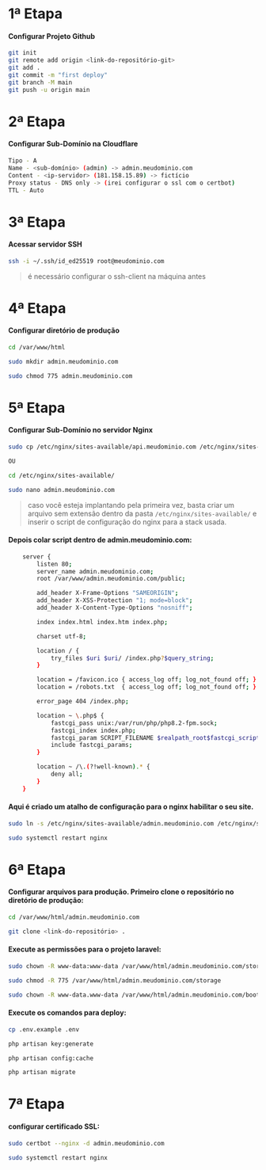 # 1ª Etapa 
#### Configurar Projeto Github

```bash
git init
git remote add origin <link-do-repositório-git>
git add .
git commit -m "first deploy"
git branch -M main
git push -u origin main
```

# 2ª Etapa 
#### Configurar Sub-Domínio na Cloudflare

```bash
Tipo - A
Name - <sub-domínio> (admin) -> admin.meudominio.com
Content - <ip-servidor> (181.158.15.89) -> fictício
Proxy status - DNS only -> (irei configurar o ssl com o certbot)
TTL - Auto
```

# 3ª Etapa 
#### Acessar servidor SSH

```bash
ssh -i ~/.ssh/id_ed25519 root@meudominio.com
```

> é necessário configurar o ssh-client na máquina antes

# 4ª Etapa 
#### Configurar diretório de produção

```bash
cd /var/www/html

sudo mkdir admin.meudominio.com

sudo chmod 775 admin.meudominio.com
```

# 5ª Etapa 
#### Configurar Sub-Domínio no servidor Nginx

```bash
sudo cp /etc/nginx/sites-available/api.meudominio.com /etc/nginx/sites-available/admin.meudominio.com

OU

cd /etc/nginx/sites-available/

sudo nano admin.meudominio.com
```
> caso você esteja implantando pela primeira vez, basta criar um arquivo sem extensão dentro da pasta `/etc/nginx/sites-available/` e inserir o script de configuração do nginx para a stack usada.

#### Depois colar script dentro de admin.meudominio.com:

```bash
	server {
	    listen 80;
	    server_name admin.meudominio.com;
	    root /var/www/admin.meudominio.com/public;

	    add_header X-Frame-Options "SAMEORIGIN";
	    add_header X-XSS-Protection "1; mode=block";
	    add_header X-Content-Type-Options "nosniff";

	    index index.html index.htm index.php;

	    charset utf-8;

	    location / {
	        try_files $uri $uri/ /index.php?$query_string;
	    }

	    location = /favicon.ico { access_log off; log_not_found off; }
	    location = /robots.txt  { access_log off; log_not_found off; }

	    error_page 404 /index.php;

	    location ~ \.php$ {
	        fastcgi_pass unix:/var/run/php/php8.2-fpm.sock;
	        fastcgi_index index.php;
	        fastcgi_param SCRIPT_FILENAME $realpath_root$fastcgi_script_name;
	        include fastcgi_params;
	    }

	    location ~ /\.(?!well-known).* {
	        deny all;
	    }
	}
```
#### Aqui é criado um atalho de configuração para o nginx habilitar o seu site.

```bash
sudo ln -s /etc/nginx/sites-available/admin.meudominio.com /etc/nginx/sites-enabled/

sudo systemctl restart nginx
```
# 6ª Etapa 

#### Configurar arquivos para produção. Primeiro clone o repositório no diretório de produção:

```bash
cd /var/www/html/admin.meudominio.com

git clone <link-do-repositório> .
```
#### Execute as permissões para o projeto laravel:

```bash
sudo chown -R www-data:www-data /var/www/html/admin.meudominio.com/storage

sudo chmod -R 775 /var/www/html/admin.meudominio.com/storage

sudo chown -R www-data.www-data /var/www/html/admin.meudominio.com/bootstrap/cache
```

#### Execute os comandos para deploy:

```bash
cp .env.example .env

php artisan key:generate

php artisan config:cache

php artisan migrate
```

# 7ª Etapa 
#### configurar certificado SSL:

```bash
sudo certbot --nginx -d admin.meudominio.com

sudo systemctl restart nginx
```
